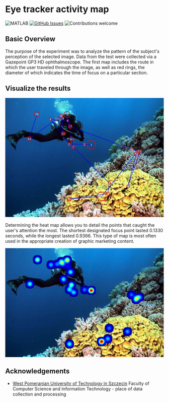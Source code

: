 # Eye tracker activity map
![MATLAB](https://img.shields.io/badge/MATLAB-R2021b-blue.svg)
[![GitHub Issues](https://img.shields.io/github/issues/mateuszschab/ET_maps_activity.svg)](https://github.com/mateuszschab/ET_maps_activity/issues)
![Contributions welcome](https://img.shields.io/badge/contributions-welcome-orange.svg)

## Basic Overview
The purpose of the experiment was to analyze the pattern of the subject's perception of the selected image. Data from the 
test were collected via a Gazepoint GP3 HD ophthalmoscope.
The first map includes the route in which the user traveled through the image, as well as red rings, the diameter of which indicates the time of focus on a particular section. 

## Visualize the results
![Map1](https://github.com/mateuszschab/ET_maps_activity/blob/main/img_project/result1.PNG)

Determining the heat map allows you to detail the points that caught the user's attention the most. The shortest designated focus point lasted 0.1330 seconds, while the longest lasted 0.9366. This type of map is most often used in the appropriate creation of graphic marketing content. 

![Map2](https://github.com/mateuszschab/ET_maps_activity/blob/main/img_project/result2.PNG)

**Acknowledgements**
---

+ [West Pomeranian University of Technology in Szczecin](https://www.wi.zut.edu.pl/en/) Faculty of Computer Science and Information Technology - place of data collection and processing
